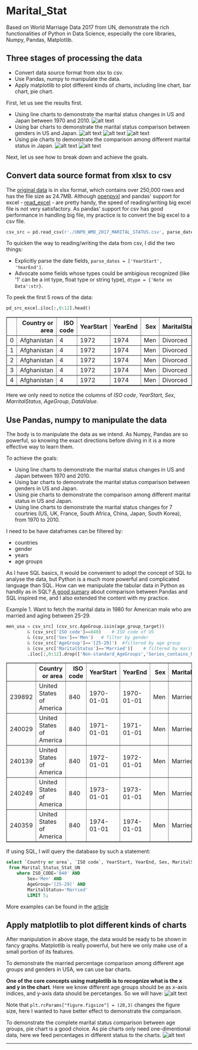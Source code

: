 # Marital_Stat
Based on World Marriage Data 2017 from UN, demonstrate the rich functionalities of Python in Data Science, especially the core libraries, Numpy, Pandas, Matplotlib. 

## Three stages of processing the data
- Convert data source format from xlsx to csv.
- Use Pandas, numpy to manipulate the data. 
- Apply matplotlib to plot different kinds of charts, including line chart, bar chart, pie chart.

First, let us see the results first.
- Using line charts to demonstrate the marital status changes in US and Japan between 1970 and 2010.
![alt text][line_counrtries]
- Using bar charts to demonstrate the marital status comparison between genders in US and Japan.
![alt text][bar_usa_1975]
![alt text][bar_usa_2010]
![alt text][bar_jp_2010]
- Using pie charts to demonstrate the comparison among different marital status in Japan.
![alt text][pie_women_jp]
![alt text][pie_men_jp]

Next, let us see how to break down and achieve the goals.

## Convert data source format from xlsx to csv
The [original data](https://www.un.org/en/development/desa/population/theme/marriage-unions/WMD2017.asp) is in xlsx format, which contains over 250,000 rows and has the file size as 24.7MB. Although [openpyxl](https://openpyxl.readthedocs.io/en/stable/) and pandas' support for excel - [read_excel](https://pandas.pydata.org/pandas-docs/stable/reference/api/pandas.read_excel.html) - are pretty handy, the speed of reading/writing big excel file is not very satisfactory. As pandas' support for csv has good performance in handling big file, my practice is to convert the big excel to a csv file. 

```python
csv_src = pd.read_csv(r'./UNPD_WMD_2017_MARITAL_STATUS.csv', parse_dates = ['YearStart', 'YearEnd'], dtype = {'Note on Data':str})
```

To quicken the way to reading/writing the data from csv, I did the two things:
- Explicitly parse the date fields, `parse_dates = ['YearStart', 'YearEnd']`.
- Advocate some fields whose types could be ambigious recognized (like '1' can be a int type, float type or string type), `dtype = {'Note on Data':str}`.

To peek the first 5 rows of the data:
```python
pd_src_excel.iloc[:,0:12].head()
```

<div>
<style scoped>
    .dataframe tbody tr th:only-of-type {
        vertical-align: middle;
    }

    .dataframe tbody tr th {
        vertical-align: top;
    }

    .dataframe thead th {
        text-align: right;
    }
</style>
<table border="1" class="dataframe">
  <thead>
    <tr style="text-align: right;">
      <th></th>
      <th>Country or area</th>
      <th>ISO code</th>
      <th>YearStart</th>
      <th>YearEnd</th>
      <th>Sex</th>
      <th>MaritalStatus</th>
      <th>Non-standard_AgeGroups</th>
      <th>Series_contains_Non-standard_AgeGroups</th>
      <th>AgeGroup</th>
      <th>AgeStart</th>
      <th>AgeEnd</th>
      <th>DataValue</th>
    </tr>
  </thead>
  <tbody>
    <tr>
      <td>0</td>
      <td>Afghanistan</td>
      <td>4</td>
      <td>1972</td>
      <td>1974</td>
      <td>Men</td>
      <td>Divorced</td>
      <td>NaN</td>
      <td>NaN</td>
      <td>[15-19]</td>
      <td>15</td>
      <td>19</td>
      <td>0.0</td>
    </tr>
    <tr>
      <td>1</td>
      <td>Afghanistan</td>
      <td>4</td>
      <td>1972</td>
      <td>1974</td>
      <td>Men</td>
      <td>Divorced</td>
      <td>NaN</td>
      <td>NaN</td>
      <td>[20-24]</td>
      <td>20</td>
      <td>24</td>
      <td>0.0</td>
    </tr>
    <tr>
      <td>2</td>
      <td>Afghanistan</td>
      <td>4</td>
      <td>1972</td>
      <td>1974</td>
      <td>Men</td>
      <td>Divorced</td>
      <td>NaN</td>
      <td>NaN</td>
      <td>[25-29]</td>
      <td>25</td>
      <td>29</td>
      <td>0.0</td>
    </tr>
    <tr>
      <td>3</td>
      <td>Afghanistan</td>
      <td>4</td>
      <td>1972</td>
      <td>1974</td>
      <td>Men</td>
      <td>Divorced</td>
      <td>NaN</td>
      <td>NaN</td>
      <td>[30-34]</td>
      <td>30</td>
      <td>34</td>
      <td>0.2</td>
    </tr>
    <tr>
      <td>4</td>
      <td>Afghanistan</td>
      <td>4</td>
      <td>1972</td>
      <td>1974</td>
      <td>Men</td>
      <td>Divorced</td>
      <td>NaN</td>
      <td>NaN</td>
      <td>[35-39]</td>
      <td>35</td>
      <td>39</td>
      <td>0.1</td>
    </tr>
  </tbody>
</table>
</div>

Here we only need to notice the columns of *ISO code*, *YearStart*, *Sex*, *MarritalStatus*, *AgeGroup*, *DataValue*.
 
## Use Pandas, numpy to manipulate the data
The body is to manipulate the data as we intend. As Numpy, Pandas are so powerful, so knowing the exact directions before diving in it is a more effective way to learn them.

To achieve the goals:
- Using line charts to demonstrate the marital status changes in US and Japan between 1970 and 2010.
- Using bar charts to demonstrate the marital status comparison between genders in US and Japan.
- Using pie charts to demonstrate the comparison among different marital status in US and Japan.
- Using line charts to demonstrate the marital status changes for 7 courtries (US, UK, France, South Africa, China, Japan, South Korea), from 1970 to 2010.

I need to be have dataframes can be filtered by:
- countries
- gender
- years
- age groups

As I have SQL basics, it would be convenient to adopt the concept of SQL to analyse the data, but Python is a much more powerful and complicated language than SQL. How can we manipulate the tabular data in Python as handily as in SQL? [A good sumary](https://pandas.pydata.org/pandas-docs/stable/getting_started/comparison/comparison_with_sql.html) about comparison between Pandas and SQL inspired me, and I also extended the content with my practice.

Example 1. Want to fetch the marital data in 1980 for American male who are married and aging between 25-29.

```Python
men_usa = csv_src[ (csv_src.AgeGroup.isin(age_group_target))
        & (csv_src['ISO code']==840)    # ISO code of US
        & (csv_src['Sex']=='Men')   # filter by gender
        & (csv_src['AgeGroup']=='[25-29]')  #filtered by age group
        & (csv_src['MaritalStatus']=='Married')]    # filtered by marital status
        .iloc[:,0:12].drop(['Non-standard_AgeGroups','Series_contains_Non-standard_AgeGroups'], axis=1) # trim the shown columns
```
<div>
<style scoped>
    .dataframe tbody tr th:only-of-type {
        vertical-align: middle;
    }

    .dataframe tbody tr th {
        vertical-align: top;
    }

    .dataframe thead th {
        text-align: right;
    }
</style>
<table border="1" class="dataframe">
  <thead>
    <tr style="text-align: right;">
      <th></th>
      <th>Country or area</th>
      <th>ISO code</th>
      <th>YearStart</th>
      <th>YearEnd</th>
      <th>Sex</th>
      <th>MaritalStatus</th>
      <th>AgeGroup</th>
      <th>AgeStart</th>
      <th>AgeEnd</th>
      <th>DataValue</th>
    </tr>
  </thead>
  <tbody>
    <tr>
      <td>239892</td>
      <td>United States of America</td>
      <td>840</td>
      <td>1970-01-01</td>
      <td>1970-01-01</td>
      <td>Men</td>
      <td>Married</td>
      <td>[25-29]</td>
      <td>25</td>
      <td>29</td>
      <td>75.24</td>
    </tr>
    <tr>
      <td>240029</td>
      <td>United States of America</td>
      <td>840</td>
      <td>1971-01-01</td>
      <td>1971-01-01</td>
      <td>Men</td>
      <td>Married</td>
      <td>[25-29]</td>
      <td>25</td>
      <td>29</td>
      <td>73.32</td>
    </tr>
    <tr>
      <td>240139</td>
      <td>United States of America</td>
      <td>840</td>
      <td>1972-01-01</td>
      <td>1972-01-01</td>
      <td>Men</td>
      <td>Married</td>
      <td>[25-29]</td>
      <td>25</td>
      <td>29</td>
      <td>76.07</td>
    </tr>
    <tr>
      <td>240249</td>
      <td>United States of America</td>
      <td>840</td>
      <td>1973-01-01</td>
      <td>1973-01-01</td>
      <td>Men</td>
      <td>Married</td>
      <td>[25-29]</td>
      <td>25</td>
      <td>29</td>
      <td>73.14</td>
    </tr>
    <tr>
      <td>240359</td>
      <td>United States of America</td>
      <td>840</td>
      <td>1974-01-01</td>
      <td>1974-01-01</td>
      <td>Men</td>
      <td>Married</td>
      <td>[25-29]</td>
      <td>25</td>
      <td>29</td>
      <td>71.32</td>
    </tr>
  </tbody>
</table>
</div>

If using SQL, I will query the database by such a statement:
```SQL
select `Country or area`, `ISO code`, YearStart, YearEnd, Sex, MaritalStatus, AgeGroup, AgeStart, AgeEnd, DataValue
 from Marital_Status_Stat_UN 
    where ISO_CODE='840' AND
        Sex='Men' AND
        AgeGroup='[25-29]' AND
        MaritalStatus='Married'
        LIMIT 5;
```

More examples can be found in the [article](https://pandas.pydata.org/pandas-docs/stable/getting_started/comparison/comparison_with_sql.html)

## Apply matplotlib to plot different kinds of charts

After manipulation in above stage, the data would be ready to be shown in fancy graphs. Matplotlib is really powerful, but here we only make use of a small portion of its features.

To demonstrate the married percentage comparison among different age groups and genders in USA, we can use bar charts.

**One of the core concepts using matplotlib is to recognize what is the x and y in the chart**. Here we know different age groups should be as x-axis indices, and y-axis data should be percetanges. So we will have:
![alt text][bar_usa_2010]

Note that `plt.rcParams["figure.figsize"] = (20,3)` changes the figure size, here I wanted to have better effect to demonstrate the comparison.

To demonstrate the complete marital status comparison between age groups, pie chart is a good choice. As pie charts only need one-dimentional data, here we feed percentages in different status to the charts.
![alt text][pie_men_jp]

***

[line_counrtries]: https://github.com/joking-clock/Marital_Stat/blob/master/img/output_39_1.png
[pie_men_jp]: https://github.com/joking-clock/Marital_Stat/blob/master/img/output_51_1.png
[pie_women_jp]: https://github.com/joking-clock/Marital_Stat/blob/master/img/output_55_1.png
[bar_usa_1975]: https://github.com/joking-clock/Marital_Stat/blob/master/img/output_42_0.png
[bar_usa_2010]: https://github.com/joking-clock/Marital_Stat/blob/master/img/output_45_0.png
[bar_jp_2010]: https://github.com/joking-clock/Marital_Stat/blob/master/img/output_46_0.png